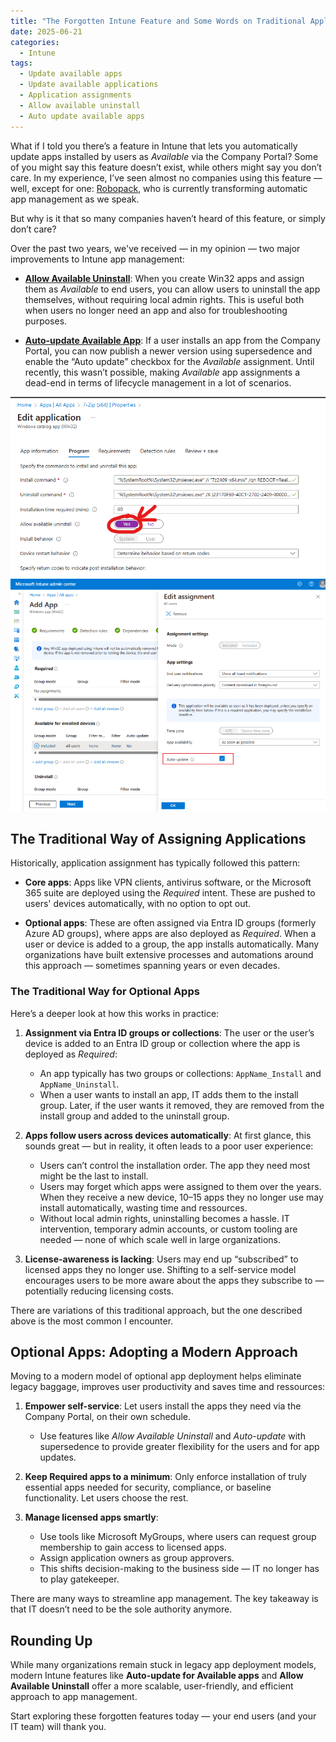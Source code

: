 ```yaml
---
title: "The Forgotten Intune Feature and Some Words on Traditional Application Management"
date: 2025-06-21
categories:
  - Intune
tags:
  - Update available apps
  - Update available applications
  - Application assignments
  - Allow available uninstall
  - Auto update available apps
---
```


What if I told you there’s a feature in Intune that lets you automatically update apps installed by users as *Available* via the Company Portal? Some of you might say this feature doesn’t exist, while others might say you don’t care. In my experience, I’ve seen almost no companies using this feature — well, except for one: [Robopack](https://robopack.com/), who is currently transforming automatic app management as we speak.

But why is it that so many companies haven’t heard of this feature, or simply don’t care?

Over the past two years, we've received — in my opinion — two major improvements to Intune app management:

- **[Allow Available Uninstall](https://learn.microsoft.com/en-us/intune/intune-service/apps/apps-win32-add#step-2-program)**: When you create Win32 apps and assign them as *Available* to end users, you can allow users to uninstall the app themselves, without requiring local admin rights. This is useful both when users no longer need an app and also for troubleshooting purposes.
  
- **[Auto-update Available App](https://learn.microsoft.com/en-us/intune/intune-service/apps/apps-win32-supersedence#use-auto-update-with-app-supersedence)**: If a user installs an app from the Company Portal, you can now publish a newer version using supersedence and enable the “Auto update” checkbox for the *Available* assignment. Until recently, this wasn’t possible, making *Available* app assignments a dead-end in terms of lifecycle management in a lot of scenarios.

![UninstallWin32App](/assets/images/2025-06-24-Forgotten-IntuneFeatures/AllowAvailableUninstall.png?raw=true "Uninstall Win32 app")  
![AutoUpdateAvailableApp](/assets/images/2025-06-24-Forgotten-IntuneFeatures/Auto-update-AvailableApp.png?raw=true "Auto update available app")

## The Traditional Way of Assigning Applications

Historically, application assignment has typically followed this pattern:

- **Core apps**: Apps like VPN clients, antivirus software, or the Microsoft 365 suite are deployed using the *Required* intent. These are pushed to users' devices automatically, with no option to opt out.
  
- **Optional apps**: These are often assigned via Entra ID groups (formerly Azure AD groups), where apps are also deployed as *Required*. When a user or device is added to a group, the app installs automatically. Many organizations have built extensive processes and automations around this approach — sometimes spanning years or even decades.

### The Traditional Way for Optional Apps

Here’s a deeper look at how this works in practice:

1. **Assignment via Entra ID groups or collections**: The user or the user’s device is added to an Entra ID group or collection where the app is deployed as *Required*:
   - An app typically has two groups or collections: `AppName_Install` and `AppName_Uninstall`.
   - When a user wants to install an app, IT adds them to the install group. Later, if the user wants it removed, they are removed from the install group and added to the uninstall group.

2. **Apps follow users across devices automatically**: At first glance, this sounds great — but in reality, it often leads to a poor user experience:
   - Users can’t control the installation order. The app they need most might be the last to install.
   - Users may forget which apps were assigned to them over the years. When they receive a new device, 10–15 apps they no longer use may install automatically, wasting time and ressources.
   - Without local admin rights, uninstalling becomes a hassle. IT intervention, temporary admin accounts, or custom tooling are needed — none of which scale well in large organizations.

3. **License-awareness is lacking**: Users may end up “subscribed” to licensed apps they no longer use. Shifting to a self-service model encourages users to be more aware about the apps they subscribe to — potentially reducing licensing costs.

There are variations of this traditional approach, but the one described above is the most common I encounter.

## Optional Apps: Adopting a Modern Approach

Moving to a modern model of optional app deployment helps eliminate legacy baggage, improves user productivity and saves time and ressources:

1. **Empower self-service**: Let users install the apps they need via the Company Portal, on their own schedule.
   - Use features like *Allow Available Uninstall* and *Auto-update* with supersedence to provide greater flexibility for the users and for app updates.

2. **Keep Required apps to a minimum**: Only enforce installation of truly essential apps needed for security, compliance, or baseline functionality. Let users choose the rest.

3. **Manage licensed apps smartly**:
   - Use tools like Microsoft MyGroups, where users can request group membership to gain access to licensed apps.
   - Assign application owners as group approvers.
   - This shifts decision-making to the business side — IT no longer has to play gatekeeper.

There are many ways to streamline app management. The key takeaway is that IT doesn’t need to be the sole authority anymore.

## Rounding Up

While many organizations remain stuck in legacy app deployment models, modern Intune features like **Auto-update for Available apps** and **Allow Available Uninstall** offer a more scalable, user-friendly, and efficient approach to app management.

Start exploring these forgotten features today — your end users (and your IT team) will thank you.
